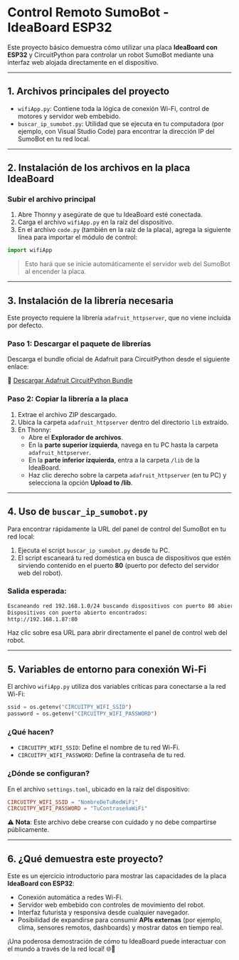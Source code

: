 
# Control Remoto SumoBot - IdeaBoard ESP32

Este proyecto básico demuestra cómo utilizar una placa **IdeaBoard con ESP32** y CircuitPython para controlar un robot SumoBot mediante una interfaz web alojada directamente en el dispositivo.

---

## 1. Archivos principales del proyecto

- `wifiApp.py`: Contiene toda la lógica de conexión Wi-Fi, control de motores y servidor web embebido.
- `buscar_ip_sumobot.py`: Utilidad que se ejecuta en tu computadora (por ejemplo, con Visual Studio Code) para encontrar la dirección IP del SumoBot en tu red local.

---

## 2. Instalación de los archivos en la placa IdeaBoard

### Subir el archivo principal

1. Abre Thonny y asegúrate de que tu IdeaBoard esté conectada.
2. Carga el archivo `wifiApp.py` en la raíz del dispositivo.
3. En el archivo `code.py` (también en la raíz de la placa), agrega la siguiente línea para importar el módulo de control:

```python
import wifiApp
```

> Esto hará que se inicie automáticamente el servidor web del SumoBot al encender la placa.

---

## 3. Instalación de la librería necesaria

Este proyecto requiere la librería `adafruit_httpserver`, que no viene incluida por defecto.

### Paso 1: Descargar el paquete de librerías

Descarga el bundle oficial de Adafruit para CircuitPython desde el siguiente enlace:

🔗 [Descargar Adafruit CircuitPython Bundle](https://github.com/adafruit/Adafruit_CircuitPython_Bundle/releases/download/20250614/adafruit-circuitpython-bundle-9.x-mpy-20250614.zip)

### Paso 2: Copiar la librería a la placa

1. Extrae el archivo ZIP descargado.
2. Ubica la carpeta `adafruit_httpserver` dentro del directorio `lib` extraído.
3. En Thonny:
   - Abre el **Explorador de archivos**.
   - En la **parte superior izquierda**, navega en tu PC hasta la carpeta `adafruit_httpserver`.
   - En la **parte inferior izquierda**, entra a la carpeta `/lib` de la IdeaBoard.
   - Haz clic derecho sobre la carpeta `adafruit_httpserver` (en tu PC) y selecciona la opción **Upload to /lib**.

---

## 4. Uso de `buscar_ip_sumobot.py`

Para encontrar rápidamente la URL del panel de control del SumoBot en tu red local:

1. Ejecuta el script `buscar_ip_sumobot.py` desde tu PC.
2. El script escaneará tu red doméstica en busca de dispositivos que estén sirviendo contenido en el puerto **80** (puerto por defecto del servidor web del robot).

### Salida esperada:

```bash
Escaneando red 192.168.1.0/24 buscando dispositivos con puerto 80 abierto...
Dispositivos con puerto abierto encontrados:
http://192.168.1.87:80
```

Haz clic sobre esa URL para abrir directamente el panel de control web del robot.

---

## 5. Variables de entorno para conexión Wi-Fi

El archivo `wifiApp.py` utiliza dos variables críticas para conectarse a la red Wi-Fi:

```python
ssid = os.getenv("CIRCUITPY_WIFI_SSID")
password = os.getenv("CIRCUITPY_WIFI_PASSWORD")
```

### ¿Qué hacen?

- `CIRCUITPY_WIFI_SSID`: Define el nombre de tu red Wi-Fi.
- `CIRCUITPY_WIFI_PASSWORD`: Define la contraseña de tu red.

### ¿Dónde se configuran?

En el archivo `settings.toml`, ubicado en la raíz del dispositivo:

```toml
CIRCUITPY_WIFI_SSID = "NombreDeTuRedWiFi"
CIRCUITPY_WIFI_PASSWORD = "TuContraseñaWiFi"
```

⚠️ **Nota**: Este archivo debe crearse con cuidado y no debe compartirse públicamente.

---

## 6. ¿Qué demuestra este proyecto?

Este es un ejercicio introductorio para mostrar las capacidades de la placa **IdeaBoard con ESP32**:

- Conexión automática a redes Wi-Fi.
- Servidor web embebido con controles de movimiento del robot.
- Interfaz futurista y responsiva desde cualquier navegador.
- Posibilidad de expandirse para consumir **APIs externas** (por ejemplo, clima, sensores remotos, dashboards) y mostrar datos en tiempo real.

¡Una poderosa demostración de cómo tu IdeaBoard puede interactuar con el mundo a través de la red local! 🌐🤖

